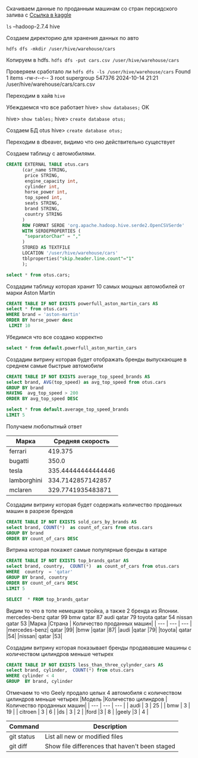 Скачиваем данные по проданным машинам со стран персидского залива с [Ссылка в kaggle](https://www.kaggle.com/datasets/willianoliveiragibin/cars-yallamotors?resource=download)

```ls```
–hadoop-2.7.4  hive

Создаем директорию для хранения данных по авто

```hdfs dfs -mkdir /user/hive/warehouse/cars```

Копируем в hdfs.
```hdfs dfs -put cars.csv /user/hive/warehouse/cars ```

Проверяем сработало ли
```hdfs dfs -ls /user/hive/warehouse/cars```
Found 1 items
-rw-r--r--   3 root supergroup     547376 2024-10-14 21:21 /user/hive/warehouse/cars/cars.csv

Переходим в хайв
```hive```

Убеждаемся что все работает
hive> ```show databases;```
OK

hive> ```show tables;```
hive> ```create database otus;```

Создаем БД otus
hive> ```create database otus;```

Переходим в dbeaver, видимо что оно действительно существует 

Создаем таблицу с автомобилями.
```sql
CREATE EXTERNAL TABLE otus.cars
      (car_name STRING,
       price STRING,
       engine_capacity int,
       cylinder int,
       horse_power int,
       top_speed int,
       seats STRING, 
       brand STRING,
       country STRING
      )
      ROW FORMAT SERDE 'org.apache.hadoop.hive.serde2.OpenCSVSerde'
      WITH SERDEPROPERTIES (
       "separatorChar" = ","
      ) 
      STORED AS TEXTFILE
      LOCATION '/user/hive/warehouse/cars'
      tblproperties("skip.header.line.count"="1"
      );

select * from otus.cars;
```
Создадим таблицу которая хранит 10 самых мощных автомобилей от марки Aston Martin

```sql
CREATE TABLE IF NOT EXISTS powerfull_aston_martin_cars AS 
select * from otus.cars
WHERE brand = 'aston-martin'  
ORDER BY horse_power desc
 LIMIT 10
```

Убедимся что все создано корректно 
```sql
select * from default.powerfull_aston_martin_cars
```

Создадим витрину которая будет отображать бренды выпускающие в среднем самые быстрые автомобили 
```sql
CREATE TABLE IF NOT EXISTS average_top_speed_brands AS 
select brand, AVG(top_speed) as avg_top_speed from otus.cars 
GROUP BY brand
HAVING  avg_top_speed > 200
ORDER BY avg_top_speed DESC  

select * from default.average_top_speed_brands
LIMIT 5
```

Получаем любопытный ответ


| Марка | Средняя скорость |
| --- | --- |
| ferrari | 419.375 |
| bugatti | 350.0 |
| tesla | 335.44444444444446 |
| lamborghini | 334.7142857142857 |
| mclaren | 329.7741935483871 |

Создадим витрину которая будет содержать количество проданных машин в разрезе брендов
```sql
CREATE TABLE IF NOT EXISTS sold_cars_by_brands AS 
select brand, COUNT(*)  as count_of_cars from otus.cars 
GROUP BY brand
ORDER BY count_of_cars DESC  
```

Витрина которая покажет самые популярные бренды в катаре

```sql
CREATE TABLE IF NOT EXISTS top_brands_qatar AS 
select brand, country,  COUNT(*)  as count_of_cars from otus.cars 
WHERE  country  = 'qatar'
GROUP BY brand, country 
ORDER BY count_of_cars DESC
LIMIT 5

SELECT  * FROM top_brands_qatar
```
Видим то что в топе немецкая тройка, а также 2 бренда из Японии.
mercedes-benz	qatar	99
bmw	qatar	87
audi	qatar	79
toyota	qatar	54
nissan	qatar	53
|Марка     |Страна | Количество проданных машин|
| --- | --- | --- |
|mercedes-benz|	qatar	|99|
|bmw	|qatar	|87|
|audi	|qatar	|79|
|toyota|	qatar	|54|
|nissan|	qatar	|53|

Создадим витрину которая показывает бренды продававшие машины с количеством цилиндров меньше четырех
```sql
CREATE TABLE IF NOT EXISTS less_than_three_cylynder_cars AS 
select brand, cylinder,  COUNT(*) from otus.cars 
WHERE cylinder < 4
GROUP  BY brand, cylinder 
```
Отмечаем то что Geely продало целых 4 автомобиля с количеством цилиндров меньше четырех
|Модель     |Количество цилиндров | Количество проданных машин|
| --- | --- | --- |
| audi	| 3 |	25 |
| bmw	      | 3 | 19 | 
| citroen	| 3 |	6  |
|ds         | 3 | 2  |
|ford 	|3  |	8  |
|geely	|3  | 4  |

| Command | Description |
| --- | --- |
| git status | List all new or modified files |
| git diff | Show file differences that haven't been staged |
